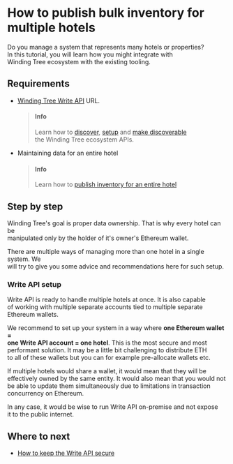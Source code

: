 # How to publish bulk inventory for multiple hotels

Do you manage a system that represents many hotels or properties?  
In this tutorial, you will learn how you might integrate with  
Winding Tree ecosystem with the existing tooling.

## Requirements

* [Winding Tree Write API](https://github.com/windingtree/wt-write-api) URL.
  > #### Info
  >
  > Learn how to [discover](how-to-pick-environment.md), [setup](how-to-setup-write-api.md) and [make discoverable]()  
  > the Winding Tree ecosystem APIs.
* Maintaining data for an entire hotel
  > #### Info
  >
  > Learn how to [publish inventory for an entire hotel](how-to-publish-entire-hotel.md)

## Step by step

Winding Tree's goal is proper data ownership. That is why every hotel can be  
manipulated only by the holder of it's owner's Ethereum wallet.

There are multiple ways of managing more than one hotel in a single system. We  
will try to give you some advice and recommendations here for such setup.

### Write API setup

Write API is ready to handle multiple hotels at once. It is also capable  
of working with multiple separate accounts tied to multiple separate  
Ethereum wallets.

We recommend to set up your system in a way where **one Ethereum wallet =  
one Write API account = one hotel**. This is the most secure and most  
performant solution. It may be a little bit challenging to distribute ETH  
to all of these wallets but you can for example pre-allocate wallets etc.

If multiple hotels would share a wallet, it would mean that they will be  
effectively owned by the same entity. It would also mean that you would not  
be able to update them simultaneously due to limitations in transaction  
concurrency on Ethereum.

In any case, it would be wise to run Write API on-premise and not expose  
it to the public internet.

## Where to next

* [How to keep the Write API secure](how-to-secure-write-api.md)



